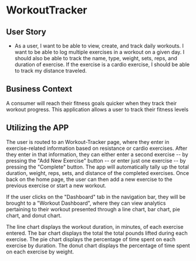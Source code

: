 # WorkoutTracker

## User Story

* As a user, I want to be able to view, create, and track daily workouts. I want to be able to log multiple exercises in a workout on a given day. I should also be able to track the name, type, weight, sets, reps, and duration of exercise. If the exercise is a cardio exercise, I should be able to track my distance traveled.

## Business Context

A consumer will reach their fitness goals quicker when they track their workout progress.  This application allows a user to track their fitness levels 


## Utilizing the APP

The user is routed to an Workout-Tracker page, where they enter in exercise-related information based on resistance or cardio exercises.  After they enter in that information, they can either enter a second exercise -- by pressing the "Add New Exercise" button -- or enter just one exercise -- by pressing the "Complete" button.  The app will automatically tally up the total duration, weight, reps, sets, and distance of the completed exercises.   Once back on the home page, the user can then add a new exercise to the previous exercise or start a new workout. 

If the user clicks on the "Dashboard" tab in the navigation bar, they will be brought to a "Workout Dashboard", where they can view analytics pertaining to their workout presented through a line chart, bar chart, pie chart, and donut chart.  

The line chart displays the workout duration, in minutes, of each exercise entered.  The bar chart displays the total the total pounds lifted during each exercise.  The pie chart displays the percentage of time spent on each exercise by duration.  The donut chart displays the percentage of time spent on each exercise by weight.  


